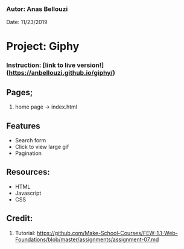 ### Autor: Anas Bellouzi
Date: 11/23/2019

# Project: Giphy

### Instruction: [link to live version!] (https://anbellouzi.github.io/giphy/)

## Pages;
  1. home page -> index.html

## Features
  - Search form
  - Click to view large gif
  - Pagination

## Resources:
  - HTML
  - Javascript
  - CSS

## Credit:
  1. Tutorial: https://github.com/Make-School-Courses/FEW-1.1-Web-Foundations/blob/master/assignments/assignment-07.md
